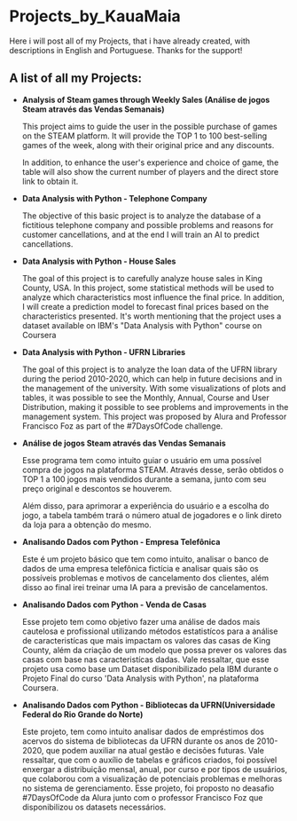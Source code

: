 # Projects_by_KauaMaia
Here i will post all of my Projects, that i have already created, with descriptions in English and Portuguese. Thanks for the support! 

## A list of all my Projects:
<ul>
<p><li><b>Analysis of Steam games through Weekly Sales (Análise de jogos Steam através das Vendas Semanais)</b></li></p>
  
<p> This project aims to guide the user in the possible purchase of games on the STEAM platform. It will provide the TOP 1 to 100 best-selling games of the week, along with their original price and any discounts. </p>
<p> In addition, to enhance the user's experience and choice of game, the table will also show the current number of players and the direct store link to obtain it.</p>

<p><li><b> Data Analysis with Python - Telephone Company </b></li></p>

<p> The objective of this basic project is to analyze the database of a fictitious telephone company and possible problems and reasons for customer cancellations, and at the end I will train an AI to predict cancellations. </p>

<p><li><b> Data Analysis with Python - House Sales </b></li></p>

<p> The goal of this project is to carefully analyze house sales in King County, USA. In this project, some statistical methods will be used to analyze which characteristics most influence the final price. In addition, I will create a prediction model to forecast final prices based on the characteristics presented. It's worth mentioning that the project uses a dataset available on IBM's "Data Analysis with Python" course on Coursera </p>

<p><li><b> Data Analysis with Python - UFRN Libraries </b></li></p>

<p> The goal of this project is to analyze the loan data of the UFRN library during the period 2010-2020, which can help in future decisions and in the management of the university. With some visualizations of plots and tables, it was possible to see the Monthly, Annual, Course and User Distribution, making it possible to see problems and improvements in the management system. This project was proposed by Alura and Professor Francisco Foz as part of the #7DaysOfCode challenge.</p>
</ul>

<ul>
<p><li><b>Análise de jogos Steam através das Vendas Semanais </b></li></p>
  
<p> Esse programa tem como intuito guiar o usuário em uma possível compra de jogos na plataforma STEAM. Através desse, serão obtidos o TOP 1 a 100 jogos mais vendidos durante a semana, junto com seu preço original e descontos se houverem. </p>
<p> Além disso, para aprimorar a experiência do usuário e a escolha do jogo, a tabela também trará o número atual de jogadores e o link direto da loja para a obtenção do mesmo. </p>

<p><li><b> Analisando Dados com Python - Empresa Telefônica </b></li></p>

<p> Este é um projeto básico que tem como intuito, analisar o banco de dados de uma empresa telefônica fictícia e analisar quais são os possíveis problemas e motivos de cancelamento dos clientes, além disso ao final irei treinar uma IA para a previsão de cancelamentos.</p>
  
<p><li><b> Analisando Dados com Python - Venda de Casas </b></li></p>

<p> Esse projeto tem como objetivo fazer uma análise de dados mais cautelosa e profissional utilizando métodos estatistícos para a análise de caracteristícas que mais impactam os valores das casas de King County, além da criação de um modelo que possa prever os valores das casas com base nas caracteristícas dadas. Vale ressaltar, que esse projeto usa como base um Dataset disponibilizado pela IBM durante o Projeto Final do curso 'Data Analysis with Python', na plataforma Coursera. </p>

<p><li><b> Analisando Dados com Python - Bibliotecas da UFRN(Universidade Federal do Rio Grande do Norte) </b></li></p>
                                                                                                                                                   
<p> Este projeto, tem como intuito analisar dados de empréstimos dos acervos do sistema de bibliotecas da UFRN durante os anos de 2010-2020, que podem auxiliar na atual gestão e decisões futuras. Vale ressaltar, que com o auxílio de tabelas e gráficos criados, foi possível enxergar a distribuição mensal, anual, por curso e por tipos de usuários, que colaborou com a visualização de potenciais problemas e melhoras no sistema de gerenciamento. Esse projeto, foi proposto no deasafio #7DaysOfCode da Alura junto com o professor Francisco Foz que disponibilizou os datasets necessários.</p>
</ul>
